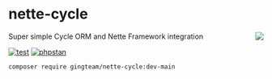 # nette-cycle
<img src="https://spiralscout.com/resources/images/products/cycle-orm-logo.svg" align="right">
Super simple Cycle ORM and Nette Framework integration

[![test](https://github.com/gingteam/nette-cycle/actions/workflows/test.yml/badge.svg)](https://github.com/gingteam/nette-cycle/actions/workflows/test.yml)
[![phpstan](https://github.com/gingteam/nette-cycle/actions/workflows/phpstan.yml/badge.svg)](https://github.com/gingteam/nette-cycle/actions/workflows/phpstan.yml)

```bash
composer require gingteam/nette-cycle:dev-main
```
